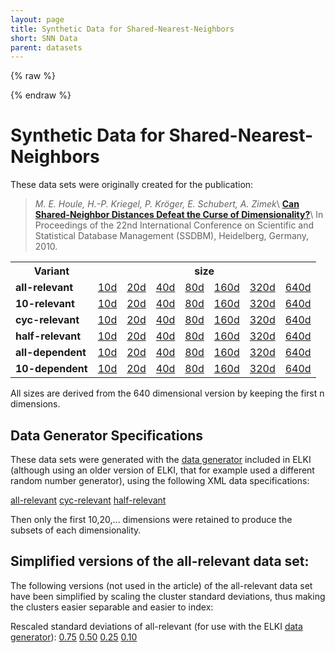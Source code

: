 ```yaml
---
layout: page
title: Synthetic Data for Shared-Nearest-Neighbors
short: SNN Data
parent: datasets
---
```


{% raw %}
<script type="application/ld+json">
{
  "@context" : "http://schema.org",
  "@type" : "Dataset",
  "name" : "Synthetic Data for Shared-Nearest-Neighbors",
  "description" : "Synthetic data set in up to 640 dimensions that exhibits typical characteristics of the 'curse of dimensionality' (i.e., distance concentration), but also variants where the data becomes more separable with increasing dimensionality because of the signal-to-noise ratio.",
  "author" : {
    "@type" : "Person",
    "givenName" : "Erich",
    "familyName" : "Schubert",
    "affiliation" : { "@id" : "https://www.tu-dortmund.de/" }
  },
  "isAccessibleForFree" : true,
  "keywords" : ["high-dimensional", "synthetic", "cluster analysis", "clustering"],
  "license" : "http://creativecommons.org/licenses/by/4.0/"
}
</script>
{% endraw %}

Synthetic Data for Shared-Nearest-Neighbors
===========================================

These data sets were originally created for the publication:

> *M. E. Houle, H.-P. Kriegel, P. Kröger, E. Schubert, A. Zimek*\\
> **[Can Shared-Neighbor Distances Defeat the Curse of Dimensionality?](https://doi.org/10.1007/978-3-642-13818-8_34)**\\
> In Proceedings of the 22nd International Conference on Scientific and Statistical Database Management (SSDBM), Heidelberg, Germany, 2010.

<table>
<tr><th>Variant</th><th colspan="7">size</th></tr>
<tr>
<td><b>all-relevant</b></td>
<td><a href="http://elki.dbs.ifi.lmu.de/datasets/snn/all-relevant/10d.csv.gz">10d</a></td>
<td><a href="http://elki.dbs.ifi.lmu.de/datasets/snn/all-relevant/20d.csv.gz">20d</a></td>
<td><a href="http://elki.dbs.ifi.lmu.de/datasets/snn/all-relevant/40d.csv.gz">40d</a></td>
<td><a href="http://elki.dbs.ifi.lmu.de/datasets/snn/all-relevant/80d.csv.gz">80d</a></td>
<td><a href="http://elki.dbs.ifi.lmu.de/datasets/snn/all-relevant/160d.csv.gz">160d</a></td>
<td><a href="http://elki.dbs.ifi.lmu.de/datasets/snn/all-relevant/320d.csv.gz">320d</a></td>
<td><a href="http://elki.dbs.ifi.lmu.de/datasets/snn/all-relevant/640d.csv.gz">640d</a></td>
</tr>
<tr>
<td><b>10-relevant</b></td>
<td><a href="http://elki.dbs.ifi.lmu.de/datasets/snn/10-relevant/10d.csv.gz">10d</a></td>
<td><a href="http://elki.dbs.ifi.lmu.de/datasets/snn/10-relevant/20d.csv.gz">20d</a></td>
<td><a href="http://elki.dbs.ifi.lmu.de/datasets/snn/10-relevant/40d.csv.gz">40d</a></td>
<td><a href="http://elki.dbs.ifi.lmu.de/datasets/snn/10-relevant/80d.csv.gz">80d</a></td>
<td><a href="http://elki.dbs.ifi.lmu.de/datasets/snn/10-relevant/160d.csv.gz">160d</a></td>
<td><a href="http://elki.dbs.ifi.lmu.de/datasets/snn/10-relevant/320d.csv.gz">320d</a></td>
<td><a href="http://elki.dbs.ifi.lmu.de/datasets/snn/10-relevant/640d.csv.gz">640d</a></td>
</tr>
<tr>
<td><b>cyc-relevant</b></td>
<td><a href="http://elki.dbs.ifi.lmu.de/datasets/snn/cyc-relevant/10d.csv.gz">10d</a></td>
<td><a href="http://elki.dbs.ifi.lmu.de/datasets/snn/cyc-relevant/20d.csv.gz">20d</a></td>
<td><a href="http://elki.dbs.ifi.lmu.de/datasets/snn/cyc-relevant/40d.csv.gz">40d</a></td>
<td><a href="http://elki.dbs.ifi.lmu.de/datasets/snn/cyc-relevant/80d.csv.gz">80d</a></td>
<td><a href="http://elki.dbs.ifi.lmu.de/datasets/snn/cyc-relevant/160d.csv.gz">160d</a></td>
<td><a href="http://elki.dbs.ifi.lmu.de/datasets/snn/cyc-relevant/320d.csv.gz">320d</a></td>
<td><a href="http://elki.dbs.ifi.lmu.de/datasets/snn/cyc-relevant/640d.csv.gz">640d</a></td>
</tr>
<tr>
<td><b>half-relevant</b></td>
<td><a href="http://elki.dbs.ifi.lmu.de/datasets/snn/half-relevant/10d.csv.gz">10d</a></td>
<td><a href="http://elki.dbs.ifi.lmu.de/datasets/snn/half-relevant/20d.csv.gz">20d</a></td>
<td><a href="http://elki.dbs.ifi.lmu.de/datasets/snn/half-relevant/40d.csv.gz">40d</a></td>
<td><a href="http://elki.dbs.ifi.lmu.de/datasets/snn/half-relevant/80d.csv.gz">80d</a></td>
<td><a href="http://elki.dbs.ifi.lmu.de/datasets/snn/half-relevant/160d.csv.gz">160d</a></td>
<td><a href="http://elki.dbs.ifi.lmu.de/datasets/snn/half-relevant/320d.csv.gz">320d</a></td>
<td><a href="http://elki.dbs.ifi.lmu.de/datasets/snn/half-relevant/640d.csv.gz">640d</a></td>
</tr>
<tr>
<td><b>all-dependent</b></td>
<td><a href="http://elki.dbs.ifi.lmu.de/datasets/snn/all-dependent/10d.csv.gz">10d</a></td>
<td><a href="http://elki.dbs.ifi.lmu.de/datasets/snn/all-dependent/20d.csv.gz">20d</a></td>
<td><a href="http://elki.dbs.ifi.lmu.de/datasets/snn/all-dependent/40d.csv.gz">40d</a></td>
<td><a href="http://elki.dbs.ifi.lmu.de/datasets/snn/all-dependent/80d.csv.gz">80d</a></td>
<td><a href="http://elki.dbs.ifi.lmu.de/datasets/snn/all-dependent/160d.csv.gz">160d</a></td>
<td><a href="http://elki.dbs.ifi.lmu.de/datasets/snn/all-dependent/320d.csv.gz">320d</a></td>
<td><a href="http://elki.dbs.ifi.lmu.de/datasets/snn/all-dependent/640d.csv.gz">640d</a></td>
</tr>
<tr>
<td><b>10-dependent</b></td>
<td><a href="http://elki.dbs.ifi.lmu.de/datasets/snn/10-dependent/10d.csv.gz">10d</a></td>
<td><a href="http://elki.dbs.ifi.lmu.de/datasets/snn/10-dependent/20d.csv.gz">20d</a></td>
<td><a href="http://elki.dbs.ifi.lmu.de/datasets/snn/10-dependent/40d.csv.gz">40d</a></td>
<td><a href="http://elki.dbs.ifi.lmu.de/datasets/snn/10-dependent/80d.csv.gz">80d</a></td>
<td><a href="http://elki.dbs.ifi.lmu.de/datasets/snn/10-dependent/160d.csv.gz">160d</a></td>
<td><a href="http://elki.dbs.ifi.lmu.de/datasets/snn/10-dependent/320d.csv.gz">320d</a></td>
<td><a href="http://elki.dbs.ifi.lmu.de/datasets/snn/10-dependent/640d.csv.gz">640d</a></td>
</tr>
</table>

All sizes are derived from the 640 dimensional version by keeping the first n dimensions.

Data Generator Specifications
-----------------------------

These data sets were generated with the [data generator](generator) included in ELKI
(although using an older version of ELKI, that for example used a different random number generator),
using the following XML data specifications:

[all-relevant](http://elki.dbs.ifi.lmu.de/datasets/snn/all-relevant/spec-640d.xml)
[cyc-relevant](http://elki.dbs.ifi.lmu.de/datasets/snn/cyc-relevant/spec-640d.xml)
[half-relevant](http://elki.dbs.ifi.lmu.de/datasets/snn/half-relevant/spec-640d.xml)

Then only the first 10,20,... dimensions were retained to produce the subsets of each dimensionality.

Simplified versions of the all-relevant data set:
-------------------------------------------------

The following versions (not used in the article) of the all-relevant data set
have been simplified by scaling the cluster standard deviations, thus making
the clusters easier separable and easier to index: 

Rescaled standard deviations of all-relevant (for use with the ELKI [data generator](generator)):
[0.75](http://elki.dbs.ifi.lmu.de/datasets/snn/all-relevant/spec-640d-simplified-0.75.xml)
[0.50](http://elki.dbs.ifi.lmu.de/datasets/snn/all-relevant/spec-640d-simplified-0.50.xml)
[0.25](http://elki.dbs.ifi.lmu.de/datasets/snn/all-relevant/spec-640d-simplified-0.25.xml)
[0.10](http://elki.dbs.ifi.lmu.de/datasets/snn/all-relevant/spec-640d-simplified-0.10.xml)

